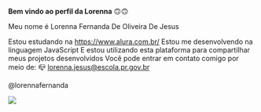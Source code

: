 **Bem vindo ao perfil da Lorenna** 🙃🙃

Meu nome é Lorenna Fernanda De Oliveira De Jesus

Estou estudando na https://www.alura.com.br/
Estou me desenvolvendo na linguagem JavaScript
E estou utilizando esta plataforma para compartilhar meus projetos desenvolvidos
Você pode entrar em contato comigo por meio de: 📪
lorenna.jesus@escola.pr.gov.br

@lorennafernanda

![](https://i.giphy.com/media/v1.Y2lkPTc5MGI3NjExaXBjd3FkaHVnNzU0dXpjN2lsbTAyeHpoZ3F1anlvb2w4MnRmMGdubCZlcD12MV9pbnRlcm5hbF9naWZfYnlfaWQmY3Q9Zw/i1iA5wwEuRQNq/giphy.gif)
